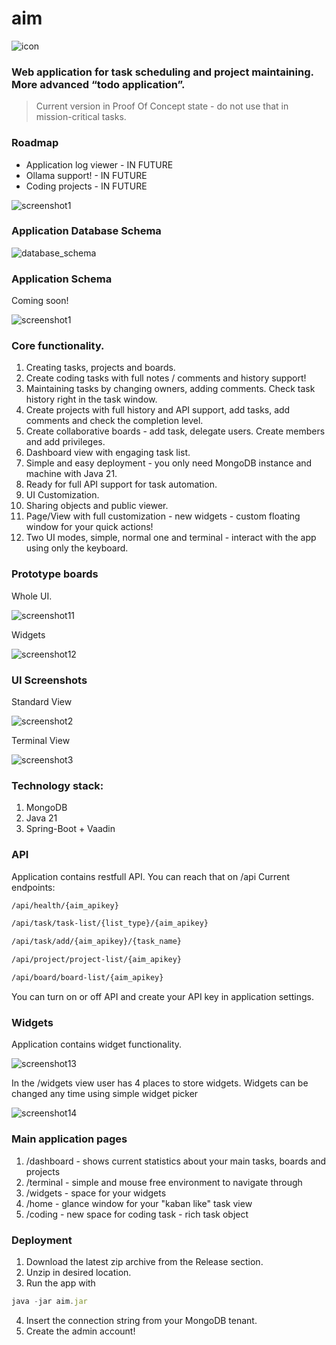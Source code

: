# aim

![icon](https://github.com/wjakew/aim/blob/master/readme_resources/aim_logo.png)

### Web application for task scheduling and project maintaining. More advanced “todo application”.

> Current version in Proof Of Concept state - do not use that in mission-critical tasks.
> 

### Roadmap

- Application log viewer - IN FUTURE
- Ollama support! - IN FUTURE
- Coding projects - IN FUTURE

![screenshot1](https://github.com/wjakew/aim/blob/master/readme_resources/aim_screenshot1.png)

### Application Database Schema

![database_schema](https://github.com/wjakew/aim/blob/master/readme_resources/aim_database_schema.png)

### Application Schema

Coming soon!

![screenshot1](https://github.com/wjakew/aim/blob/master/readme_resources/aim_screenshot10.png)

### Core functionality.

1. Creating tasks, projects and boards.
2. Create coding tasks with full notes / comments and history support!
3. Maintaining tasks by changing owners, adding comments. Check task history right in the task window.
4. Create projects with full history and API support, add tasks, add comments and check the completion level.
5. Create collaborative boards  - add task, delegate users. Create members and add privileges.
6. Dashboard view with engaging task list.
7. Simple and easy deployment - you only need MongoDB instance and machine with Java 21.
8. Ready for full API support for task automation.
9. UI Customization.
10. Sharing objects and public viewer.
11. Page/View with full customization - new widgets - custom floating window for your quick actions! 
12. Two UI modes, simple, normal one and terminal - interact with the app using only the keyboard.

### Prototype boards

Whole UI.

![screenshot11](https://github.com/wjakew/aim/blob/master/readme_resources/aim_screenshot11.png)

Widgets

![screenshot12](https://github.com/wjakew/aim/blob/master/readme_resources/aim_screenshot12.png)

### UI Screenshots

Standard View

![screenshot2](https://github.com/wjakew/aim/blob/master/readme_resources/aim_screenshot5.png)

Terminal View

![screenshot3]( https://github.com/wjakew/aim/blob/master/readme_resources/aim_screenshot7.png)

### Technology stack:

1. MongoDB
2. Java 21
3. Spring-Boot + Vaadin

### API 

Application contains restfull API. You can reach that on /api
Current endpoints:

```html
/api/health/{aim_apikey}
```
```html
/api/task/task-list/{list_type}/{aim_apikey}
```
```html
/api/task/add/{aim_apikey}/{task_name}
```
```html
/api/project/project-list/{aim_apikey}
```
```html
/api/board/board-list/{aim_apikey}
```
You can turn on or off API and create your API key in application settings.

### Widgets

Application contains widget functionality.

![screenshot13]( https://github.com/wjakew/aim/blob/master/readme_resources/aim_screenshot13.png)

In the /widgets view user has 4 places to store widgets. Widgets can be changed any time using simple
widget picker

![screenshot14]( https://github.com/wjakew/aim/blob/master/readme_resources/aim_screenshot14.png)

### Main application pages
1. /dashboard  - shows current statistics about your main tasks, boards and projects
2. /terminal - simple and mouse free environment to navigate through 
3. /widgets - space for your widgets
4. /home - glance window for your "kaban like" task view
5. /coding - new space for coding task - rich task object


### Deployment

1. Download the latest zip archive from the Release section.
2. Unzip in desired location.
3. Run the app with
```jsx
java -jar aim.jar
```
4. Insert the connection string from your MongoDB tenant.
5. Create the admin account!
